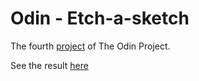 # Odin - Etch-a-sketch
The fourth [project](https://www.theodinproject.com/lessons/foundations-etch-a-sketch) of The Odin Project.

See the result [here](https://pinsonjulien.github.io/odin-etch-a-sketch/)
